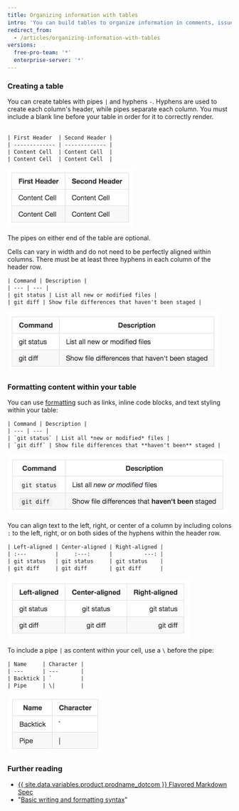 ```yaml
---
title: Organizing information with tables
intro: 'You can build tables to organize information in comments, issues, pull requests, and wikis.'
redirect_from:
  - /articles/organizing-information-with-tables
versions:
  free-pro-team: '*'
  enterprise-server: '*'
---
```


### Creating a table

You can create tables with pipes `|` and hyphens `-`. Hyphens are used to create each column's header, while pipes separate each column. You must include a blank line before your table in order for it to correctly render.

```

| First Header  | Second Header |
| ------------- | ------------- |
| Content Cell  | Content Cell  |
| Content Cell  | Content Cell  |
```

![Rendered table](/assets/images/help/writing/table-basic-rendered.png)

The pipes on either end of the table are optional.

Cells can vary in width and do not need to be perfectly aligned within columns. There must be at least three hyphens in each column of the header row.

```
| Command | Description |
| --- | --- |
| git status | List all new or modified files |
| git diff | Show file differences that haven't been staged |
```

![Rendered table with varied cell width](/assets/images/help/writing/table-varied-columns-rendered.png)

### Formatting content within your table

You can use [formatting](/articles/basic-writing-and-formatting-syntax) such as links, inline code blocks, and text styling within your table:

```
| Command | Description |
| --- | --- |
| `git status` | List all *new or modified* files |
| `git diff` | Show file differences that **haven't been** staged |
```

![Rendered table with formatted text](/assets/images/help/writing/table-inline-formatting-rendered.png)

You can align text to the left, right, or center of a column by including colons `:` to the left, right, or on both sides of the hyphens within the header row.

```
| Left-aligned | Center-aligned | Right-aligned |
| :---         |     :---:      |          ---: |
| git status   | git status     | git status    |
| git diff     | git diff       | git diff      |
```

![Rendered table with left, center, and right text alignment](/assets/images/help/writing/table-aligned-text-rendered.png)

To include a pipe `|` as content within your cell, use a `\` before the pipe:

```
| Name     | Character |
| ---      | ---       |
| Backtick | `         |
| Pipe     | \|        |
```

![Rendered table with an escaped pipe](/assets/images/help/writing/table-escaped-character-rendered.png)

### Further reading

- [{{ site.data.variables.product.prodname_dotcom }} Flavored Markdown Spec](https://github.github.com/gfm/)
- "[Basic writing and formatting syntax](/articles/basic-writing-and-formatting-syntax)"
